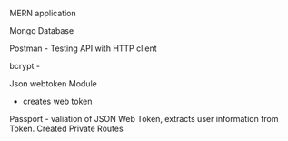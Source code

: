 MERN application

Mongo Database

Postman - Testing API with HTTP client

bcrypt -

Json webtoken Module

- creates web token

Passport - valiation of JSON Web Token, extracts user information from Token. Created Private Routes
